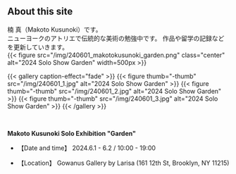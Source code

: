 ## About this site

楠 真（Makoto Kusunoki）です。  
ニューヨークのアトリエで伝統的な美術の勉強中です。
作品や留学の記録などを更新していきます。
<br>
{{< figure src="/img/240601_makotokusunoki_garden.png" class="center" alt="2024 Solo Show Garden" width=500px >}}

{{< gallery caption-effect="fade" >}}
  {{< figure thumb="-thumb" src="/img/240601_1.jpg" alt="2024 Solo Show Garden" >}}
  {{< figure thumb="-thumb" src="/img/240601_2.jpg" alt="2024 Solo Show Garden" >}}
  {{< figure thumb="-thumb" src="/img/240601_3.jpg" alt="2024 Solo Show Garden" >}}
{{< /gallery >}}

<br>

**Makoto Kusunoki Solo Exhibition "Garden"**

- 【Date and time】
2024.6.1 - 6.2 / 10:00 - 19:00

- 【Location】
Gowanus Gallery by Larisa (161 12th St, Brooklyn, NY 11215)
